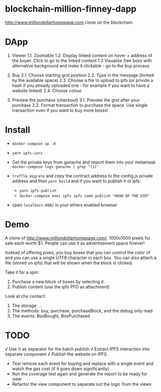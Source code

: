 # blockchain-million-finney-dapp
http://www.milliondollarhomepage.com clone on the blockchain


# DApp
1. Viewer
1.1. Zoomable
1.2. Display linked content on hover + address of the boyer. Click to go to the linked content
1.3 Visualize free boxs with alternative background and make it clickable - go to the buy process

2. Buy
2.1. Choose starting grid position
2.2. Type in the message (limited by the available space)
2.3. Choose a file to upload to ipfs (or privide a hash if you already uploaded one - for example if you want to have a website linked)
2.4. Choose colour.

3. Preview the purchase (checkout)
3.1. Preview the grid after your purchase
3.2. Format transaction to purchase the space. Use single transaction even if you want to buy more boxes!



# Install
* `docker-compose up -d`
* `yarn ipfs-cors`

* Get the private keys from ganache and import them into your metamask
    `docker-compose logs ganache | grep "(1)"`
* `truffle migrate` and copy the contract address to the config.js private address and then `yarn build` and if you want to publish it ot ipfs:
    - `yarn ipfs-publish`
    - `docker-compose exec ipfs ipfs name publish "HASH OF THE DIR"`
* open `localhost:8082` in your ethers enabled browser

# Demo

A clone of http://www.milliondollarhomepage.com/. 1000x1000 pixels for sale each worth $1. People can use it as advertisement space forever!

Instead of offering pixes, you buy boxes that you can control the color of and you can use a single UTF8 character in each box. You can also attach a file (stored on ipfs) that will be shown when the block is clicked.

Take it for a spin:
1. Purchase a new block of boxes by selecting it
2. Publish content (use the ipfs PFD as attachment)

Look at che contact:
1. The storage: ...
2. The methods: buy, purchase, purchaseBlock, and the debug only read
3. The events: BoxBought, BoxPurchased


# TODO
√ Use \t as separator for the batch publish
√ Extract IPFS interaction into separate component
√ Publish the website on IPFS
* Test remove each event for buying and replace with a single event and watch the gas cost (if it goes down significantly)
* Run the coverage test again and generate the report to be ready for view
* Refactor the view component to separate out the logic from the views